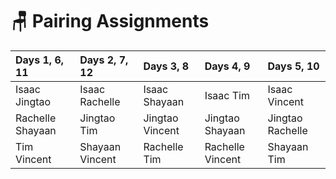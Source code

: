 # 🪑 Pairing Assignments

| Days 1, 6, 11 | Days 2, 7, 12 | Days 3, 8 | Days 4, 9 | Days 5, 10 |
| :--- | :--- | :--- | :--- | :--- |
| Isaac Jingtao | Isaac Rachelle | Isaac Shayaan | Isaac Tim | Isaac Vincent |
| Rachelle Shayaan | Jingtao Tim | Jingtao Vincent | Jingtao Shayaan | Jingtao Rachelle |
| Tim Vincent | Shayaan Vincent | Rachelle Tim | Rachelle Vincent | Shayaan Tim |

